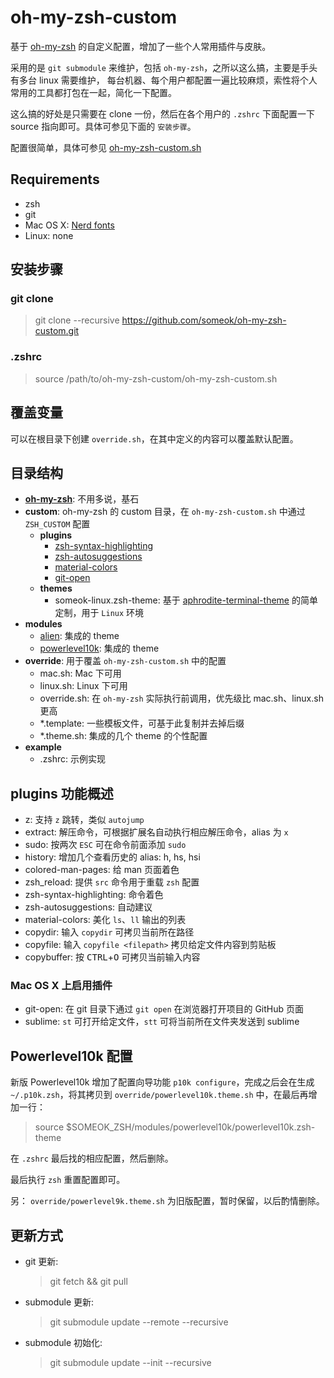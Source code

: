 # oh-my-zsh-custom

基于 [oh-my-zsh](https://github.com/robbyrussell/oh-my-zsh) 的自定义配置，增加了一些个人常用插件与皮肤。

采用的是 `git submodule` 来维护，包括 `oh-my-zsh`，之所以这么搞，主要是手头有多台 linux 需要维护，
每台机器、每个用户都配置一遍比较麻烦，索性将个人常用的工具都打包在一起，简化一下配置。

这么搞的好处是只需要在 clone 一份，然后在各个用户的 `.zshrc` 下面配置一下 source 指向即可。具体可参见下面的 `安装步骤`。

配置很简单，具体可参见 [oh-my-zsh-custom.sh](oh-my-zsh-custom.sh)

## Requirements

-   zsh
-   git
-   Mac OS X: [Nerd fonts](https://github.com/ryanoasis/nerd-fonts)
-   Linux: none

## 安装步骤

### git clone

> git clone --recursive https://github.com/someok/oh-my-zsh-custom.git

### .zshrc

> source /path/to/oh-my-zsh-custom/oh-my-zsh-custom.sh

## 覆盖变量

可以在根目录下创建 `override.sh`，在其中定义的内容可以覆盖默认配置。

## 目录结构

-   **[oh-my-zsh](https://github.com/robbyrussell/oh-my-zsh)**: 不用多说，基石
-   **custom**: oh-my-zsh 的 custom 目录，在 `oh-my-zsh-custom.sh` 中通过 `ZSH_CUSTOM` 配置
    -   **plugins**
        -   [zsh-syntax-highlighting](https://github.com/zsh-users/zsh-syntax-highlighting)
        -   [zsh-autosuggestions](https://github.com/zsh-users/zsh-autosuggestions)
        -   [material-colors](https://github.com/zpm-zsh/material-colors)
        -   [git-open](https://github.com/paulirish/git-open)
    -   **themes**
        -   someok-linux.zsh-theme: 基于 [aphrodite-terminal-theme](https://github.com/win0err/aphrodite-terminal-theme) 的简单定制，用于 `Linux` 环境
-   **modules**
    -   [alien](https://github.com/eendroroy/alien): 集成的 theme
    -   [powerlevel10k](https://github.com/romkatv/powerlevel10k): 集成的 theme
-   **override**: 用于覆盖 `oh-my-zsh-custom.sh` 中的配置
    -   mac.sh: Mac 下可用
    -   linux.sh: Linux 下可用
    -   override.sh: 在 `oh-my-zsh` 实际执行前调用，优先级比 mac.sh、linux.sh 更高
    -   \*.template: 一些模板文件，可基于此复制并去掉后缀
    -   \*.theme.sh: 集成的几个 theme 的个性配置
-   **example**
    -   .zshrc: 示例实现

## plugins 功能概述

-   z: 支持 `z` 跳转，类似 `autojump`
-   extract: 解压命令，可根据扩展名自动执行相应解压命令，alias 为 `x`
-   sudo: 按两次 `ESC` 可在命令前面添加 `sudo`
-   history: 增加几个查看历史的 alias: h, hs, hsi
-   colored-man-pages: 给 man 页面着色
-   zsh_reload: 提供 `src` 命令用于重载 `zsh` 配置
-   zsh-syntax-highlighting: 命令着色
-   zsh-autosuggestions: 自动建议
-   material-colors: 美化 `ls`、`ll` 输出的列表
-   copydir: 输入 `copydir` 可拷贝当前所在路径
-   copyfile: 输入 `copyfile <filepath>` 拷贝给定文件内容到剪贴板
-   copybuffer: 按 <kbd>CTRL</kbd>+<kbd>O</kbd> 可拷贝当前输入内容

### Mac OS X 上启用插件

-   git-open: 在 git 目录下通过 `git open` 在浏览器打开项目的 GitHub 页面
-   sublime: `st` 可打开给定文件，`stt` 可将当前所在文件夹发送到 sublime

## Powerlevel10k 配置

新版 Powerlevel10k 增加了配置向导功能 `p10k configure`，完成之后会在生成 `~/.p10k.zsh`，将其拷贝到
`override/powerlevel10k.theme.sh` 中，在最后再增加一行：

> source $SOMEOK_ZSH/modules/powerlevel10k/powerlevel10k.zsh-theme

在 `.zshrc` 最后找的相应配置，然后删除。

最后执行 `zsh` 重置配置即可。

另： `override/powerlevel9k.theme.sh` 为旧版配置，暂时保留，以后酌情删除。

## 更新方式

-   git 更新:
    > git fetch && git pull
-   submodule 更新:
    > git submodule update --remote --recursive
-   submodule 初始化:
    > git submodule update --init --recursive
